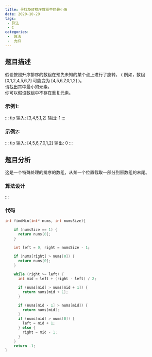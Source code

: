 ```yaml
---
title: 寻找旋转排序数组中的最小值
date: 2020-10-20
tags:
 - 算法
 - C
categories:
 -  算法
 -  力扣
---
```



## 题目描述

假设按照升序排序的数组在预先未知的某个点上进行了旋转。
( 例如，数组 [0,1,2,4,5,6,7] 可能变为 [4,5,6,7,0,1,2] )。  
请找出其中最小的元素。  
你可以假设数组中不存在重复元素。

### 示例1:
::: tip
输入: [3,4,5,1,2]
输出: 1
:::

### 示例2:
::: tip
输入: [4,5,6,7,0,1,2]
输出: 0
:::


## 题目分析
这是一个特殊处理的排序的数组，从某一个位置截取一部分到原数组的末尾。


### 算法设计

:::


### 代码 
```C
int findMin(int* nums, int numsSize){
    
    if (numsSize == 1) {
      return nums[0];
    }

    int left = 0, right = numsSize - 1;

    if (nums[right] > nums[0]) {
      return nums[0];
    }
    
    while (right >= left) {
      int mid = left + (right - left) / 2;

      if (nums[mid] > nums[mid + 1]) {
        return nums[mid + 1];
      }

      if (nums[mid - 1] > nums[mid]) {
        return nums[mid];
      }
      if (nums[mid] > nums[0]) {
        left = mid + 1;
      } else {
        right = mid - 1;
      }
    }
    return -1;
}
```